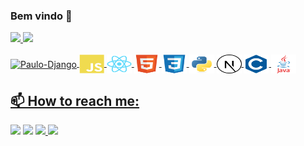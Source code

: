 ### Bem vindo 👋
<!--  
- 🔭 I’m currently working on ...
- 🌱 I’m currently learning ...
- 👯 I’m looking to collaborate on ...
- 🤔 I’m looking for help with ...
- 💬 Ask me about ...

- 😄 Pronouns: ...
- ⚡ Fun fact: ...
-->


 <div>
  <a href="https://github.com/pjelelhml">
  <img height="180em" src="https://github-readme-stats.vercel.app/api?username=pjelelhml&show_icons=true&theme=dracula&include_all_commits=true&count_private=true"/>
  <img height="180em" src="https://github-readme-stats.vercel.app/api/top-langs/?username=pjelelhml&layout=compact&langs_count=7&theme=dracula"/>
</div>

<div style="display: inline_block"><br>
  <img align="center" alt="Paulo-Django" height="30" width="50" src="https://img.shields.io/badge/Django-092E20?style=for-the-badge&logo=django&logoColor=white">
  <img align="center" alt="Paulo-Js" height="30" width="40" src="https://raw.githubusercontent.com/devicons/devicon/master/icons/javascript/javascript-plain.svg">
<!--   <img align="center" alt="Paulo-Ts" height="30" width="40" src="https://raw.githubusercontent.com/devicons/devicon/master/icons/typescript/typescript-plain.svg"> -->
  <img align="center" alt="Paulo-React" height="30" width="40" src="https://raw.githubusercontent.com/devicons/devicon/master/icons/react/react-original.svg">
  <img align="center" alt="Paulo-HTML" height="30" width="40" src="https://raw.githubusercontent.com/devicons/devicon/master/icons/html5/html5-original.svg">
  <img align="center" alt="Paulo-CSS" height="30" width="40" src="https://raw.githubusercontent.com/devicons/devicon/master/icons/css3/css3-original.svg">
  <img align="center" alt="Paulo-Python" height="30" width="40" src="https://raw.githubusercontent.com/devicons/devicon/master/icons/python/python-original.svg">
  <img align="center" alt="Paulo-NextJS" height="30" width="40" src="https://github.com/devicons/devicon/blob/master/icons/nextjs/nextjs-line.svg">
  <img align="center" alt="Paulo-C" height="30" width="40" src="https://github.com/devicons/devicon/blob/master/icons/c/c-plain.svg">
  <img align="center" alt="Paulo-Java" height="30" width="40" src="https://github.com/devicons/devicon/blob/master/icons/java/java-original-wordmark.svg">

 
</div>
  
  ##
  
  <div> 
   <h2>📫 How to reach me: </h2>
    <a href="https://www.instagram.com/paulohmleite/" target="_blank"><img src="https://img.shields.io/badge/-Instagram-%23E4405F?style=for-the-badge&logo=instagram&logoColor=white" target="_blank"></a>
    <a href = "mailto:paulo3385@hotmail.com"><img src="https://img.shields.io/badge/Microsoft_Outlook-0078D4?style=for-the-badge&logo=microsoft-outlook&logoColor=white" target="_blank"></a>
    <a href="https://www.linkedin.com/in/paulohml/" target="_blank"><img src="https://img.shields.io/badge/-LinkedIn-%230077B5?style=for-the-badge&logo=linkedin&logoColor=white" target="_blank">
     <a href="mailto:paulohmleite1@gmail.com" target="_blank"><img src="https://img.shields.io/badge/Gmail-D14836?style=for-the-badge&logo=gmail&logoColor=white" target="_blank">
   
     
   </a> 
 
